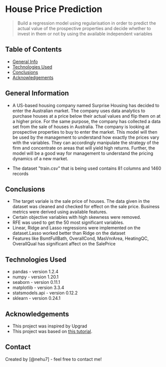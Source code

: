 # House Price Prediction
> Build a regression model using regularisation in order to predict the actual value of the prospective properties and decide whether to invest in them or not by using the available independent variables
 
## Table of Contents
* [General Info](#general-information)
* [Technologies Used](#technologies-used)
* [Conclusions](#conclusions)
* [Acknowledgements](#acknowledgements)

## General Information
- A US-based housing company named Surprise Housing has decided to enter the Australian market. The company uses data analytics to purchase houses at a price below their actual values and flip them on at a higher price. For the same purpose, the company has collected a data set from the sale of houses in Australia. The company is looking at prospective properties to buy to enter the market. This model will then be used by the management to understand how exactly the prices vary with the variables. They can accordingly manipulate the strategy of the firm and concentrate on areas that will yield high returns. Further, the model will be a good way for management to understand the pricing dynamics of a new market.

- The dataset "train.csv" that is being used contains 81 columns and 1460 records

## Conclusions
- The target variale is the sale price of houses. The data given in the dataset was cleaned and checked for effect on the sale price. Business metrics were derived using available features.
- Certain objective variables with high skewness were removed.
- RFE was used to get the 50 most significant variables.
- Linear, Ridge and Lasso regressions were implemented on the dataset.Lasso worked better than Ridge on the dataset
- Features like BsmtFullBath, OverallCond, MasVnrArea, HeatingQC, OverallQual has significant affect on the SalePrice


## Technologies Used
- pandas - version 1.2.4
- numpy - version 1.20.1
- seaborn - version 0.11.1
- matplotlib - version 3.3.4
- statsmodels.api - version 0.12.2
- sklearn - version 0.24.1

## Acknowledgements
- This project was inspired by Upgrad
- This project was based on [this tutorial](https://learn.upgrad.com/course/1992/segment/12361/109310/330592/1718183).

## Contact
Created by [@nehu7] - feel free to contact me!
